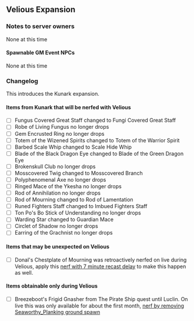 ## Velious Expansion

### Notes to server owners
None at this time
#### Spawnable GM Event NPCs
None at this time

### Changelog
This introduces the Kunark expansion.
#### Items from Kunark that will be nerfed with Velious
* [ ] Fungus Covered Great Staff changed to Fungi Covered Great Staff
* [ ] Robe of Living Fungus no longer drops
* [ ] Gem Encrusted Ring no longer drops
* [ ] Totem of the Wizened Spirits changed to Totem of the Warrior Spirit
* [ ] Barbed Scale Whip changed to Scale Hide Whip
* [ ] Blade of the Black Dragon Eye changed to Blade of the Green Dragon Eye
* [ ] Brokenskull Club no longer drops
* [ ] Mosscovered Twig changed to Mosscovered Branch
* [ ] Polyphenomenal Axe no longer drops
* [ ] Ringed Mace of the Ykesha no longer drops
* [ ] Rod of Annihilation no longer drops
* [ ] Rod of Mourning changed to Rod of Lamentation
* [ ] Runed Fighters Staff changed to Imbued Fighters Staff 
* [ ] Ton Po's Bo Stick of Understanding no longer drops
* [ ] Warding Star changed to Guardian Mace
* [ ] Circlet of Shadow no longer drops
* [ ] Earring of the Grachnist no longer drops
#### Items that may be unexpected on Velious
* [ ] Donal's Chestplate of Mourning was retroactively nerfed on live during Velious, apply this [nerf with 7 minute recast delay](https://github.com/xackery/peq-expansions/blob/master/1/donals-chestplate-of-mourning-7min.sql) to make this happen as well.
#### Items obtainable only during Velious
* [ ] Breezeboot's Frigid Gnasher from The Pirate Ship quest until Luclin. On live this was only available for about the first month, [nerf by removing Seaworthy_Planking ground spawn](https://github.com/xackery/peq-expansions/blob/master/2/breezeboots-frigid-gnasher-seaworthy-planking-disable.sql)
